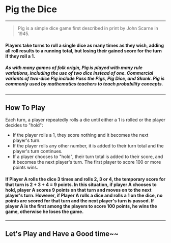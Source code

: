 # Pig the Dice

---

> Pig is a simple dice game first described in print by John Scarne in 1945.

#### Players take turns to roll a single dice as many times as they wish, adding all roll results to a running total, but losing their gained score for the turn if they roll a 1.

##### As with many games of folk origin, Pig is played with many rule variations, including the use of two dice instead of one. Commercial variants of two-dice Pig include Pass the Pigs, Pig Dice, and Skunk. Pig is commonly used by mathematics teachers to teach probability concepts.

---

## How To Play

Each turn, a player repeatedly rolls a die until either a 1 is rolled or the player decides to "hold":

- If the player rolls a 1, they score nothing and it becomes the next player's turn.
- If the player rolls any other number, it is added to their turn total and the player's turn continues.
- If a player chooses to "hold", their turn total is added to their score, and it becomes the next player's turn.
  The first player to score 100 or more points wins.

#### If Player A rolls the dice 3 times and rolls 2, 3 or 4, the temporary score for that turn is 2 + 3 + 4 = 9 points. In this situation, if player A chooses to hold, player A scores 9 points on that turn and moves on to the next player's turn. However, if Player A rolls a dice and rolls a 1 on the dice, no points are scored for that turn and the next player's turn is passed. If player A is the first among the players to score 100 points, he wins the game, otherwise he loses the game.

---

## Let's Play and Have a Good time~~
